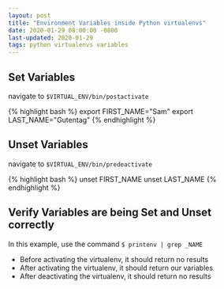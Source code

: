```yaml
---
layout: post
title: "Environment Variables inside Python virtualenvs"
date: 2020-01-29 08:00:00 -0800
last-updated: 2020-01-29
tags: python virtualenvs variables
---
```


## Set Variables

navigate to `$VIRTUAL_ENV/bin/postactivate`

{% highlight bash %}
export FIRST_NAME="Sam"
export LAST_NAME="Gutentag"
{% endhighlight %}

## Unset Variables

navigate to `$VIRTUAL_ENV/bin/predeactivate`

{% highlight bash %}
unset FIRST_NAME
unset LAST_NAME
{% endhighlight %}

## Verify Variables are being Set and Unset correctly

In this example, use the command `$ printenv | grep _NAME`

- Before activating the virtualenv, it should return no results
- After activating the virtualenv, it should return our variables
- After deactivating the virtualenv, it should return no results
